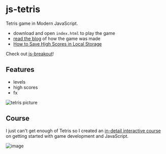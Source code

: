 # js-tetris

Tetris game in Modern JavaScript.

- download and open `index.html` to play the game
- [read the blog](https://michael-karen.medium.com/learning-modern-javascript-with-tetris-92d532bcd057?sk=a7c22e45395da8322fc55bf3b23a309d) of how the game was made
- [How to Save High Scores in Local Storage](https://michael-karen.medium.com/how-to-save-high-scores-in-local-storage-7860baca9d68?sk=3027270e1025f015cb6e2fe8018b2142)

Check out [js-breakout](https://github.com/melcor76/js-breakout)!

## Features

- levels
- high scores
- fx

![tetris picture](assets/share-image-large.png)

## Course

I just can't get enough of Tetris so I created an [in-detail interactive course](https://www.educative.io/courses/game-development-js-tetris) on getting started with game development and JavaScript.

![image](https://user-images.githubusercontent.com/4782776/118137187-36abd880-b405-11eb-8f86-ca868880919e.png)

